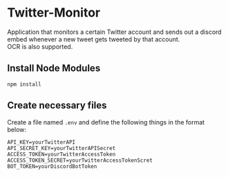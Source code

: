 # Twitter-Monitor

Application that monitors a certain Twitter account and sends out a discord embed whenever a new tweet gets tweeted by that account.<br>
OCR is also supported.

## Install Node Modules
```
npm install
```

## Create necessary files
Create a file named `.env` and define the following things in the format below:
```
API_KEY=yourTwitterAPI
API_SECRET_KEY=yourTwitterAPISecret
ACCESS_TOKEN=yourTwitterAccessToken
ACCESS_TOKEN_SECRET=yourTwitterAccessTokenScret
BOT_TOKEN=yourDiscordBotToken
```
